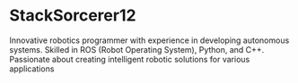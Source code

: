 # StackSorcerer12
Innovative robotics programmer with experience in developing autonomous systems. Skilled in ROS (Robot Operating System), Python, and C++. Passionate about creating intelligent robotic solutions for various applications
